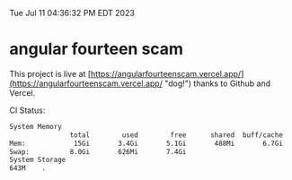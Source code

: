 Tue Jul 11 04:36:32 PM EDT 2023

# angular fourteen scam


This project is live at [https://angularfourteenscam.vercel.app/](https://angularfourteenscam.vercel.app/ "dog!") thanks to Github and Vercel.

CI Status: 

```bash
System Memory
               total        used        free      shared  buff/cache   available
Mem:            15Gi       3.4Gi       5.1Gi       488Mi       6.7Gi        11Gi
Swap:          8.0Gi       626Mi       7.4Gi
System Storage
643M	.
```
